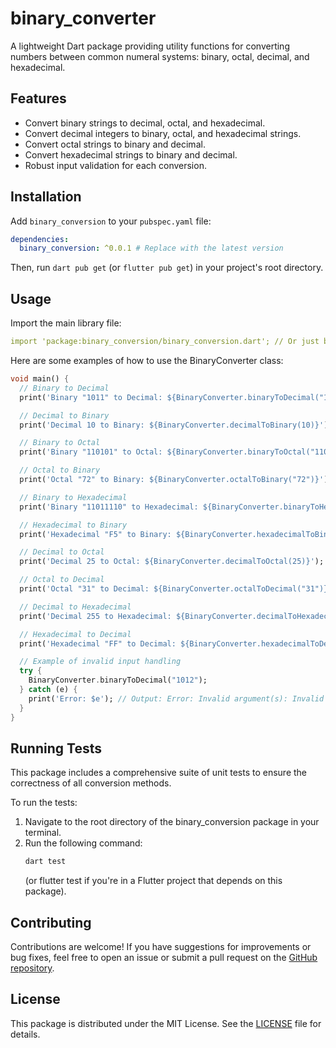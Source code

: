 # binary_converter

A lightweight Dart package providing utility functions for converting numbers between common numeral systems: binary, octal, decimal, and hexadecimal.

## Features

- Convert binary strings to decimal, octal, and hexadecimal.
- Convert decimal integers to binary, octal, and hexadecimal strings.
- Convert octal strings to binary and decimal.
- Convert hexadecimal strings to binary and decimal.
- Robust input validation for each conversion.

## Installation

Add `binary_conversion` to your `pubspec.yaml` file:

```yaml
dependencies:
  binary_conversion: ^0.0.1 # Replace with the latest version
```

Then, run `dart pub get` (or `flutter pub get`) in your project's root directory.

## Usage

Import the main library file:
```yaml
import 'package:binary_conversion/binary_conversion.dart'; // Or just binary_converter.dart if that's your main export
```

Here are some examples of how to use the BinaryConverter class:

```dart
void main() {
  // Binary to Decimal
  print('Binary "1011" to Decimal: ${BinaryConverter.binaryToDecimal("1011")}'); // Output: 11

  // Decimal to Binary
  print('Decimal 10 to Binary: ${BinaryConverter.decimalToBinary(10)}'); // Output: 1010

  // Binary to Octal
  print('Binary "110101" to Octal: ${BinaryConverter.binaryToOctal("110101")}'); // Output: 65

  // Octal to Binary
  print('Octal "72" to Binary: ${BinaryConverter.octalToBinary("72")}'); // Output: 111010

  // Binary to Hexadecimal
  print('Binary "11011110" to Hexadecimal: ${BinaryConverter.binaryToHexadecimal("11011110")}'); // Output: DE

  // Hexadecimal to Binary
  print('Hexadecimal "F5" to Binary: ${BinaryConverter.hexadecimalToBinary("F5")}'); // Output: 11110101

  // Decimal to Octal
  print('Decimal 25 to Octal: ${BinaryConverter.decimalToOctal(25)}'); // Output: 31

  // Octal to Decimal
  print('Octal "31" to Decimal: ${BinaryConverter.octalToDecimal("31")}'); // Output: 25

  // Decimal to Hexadecimal
  print('Decimal 255 to Hexadecimal: ${BinaryConverter.decimalToHexadecimal(255)}'); // Output: FF

  // Hexadecimal to Decimal
  print('Hexadecimal "FF" to Decimal: ${BinaryConverter.hexadecimalToDecimal("FF")}'); // Output: 255

  // Example of invalid input handling
  try {
    BinaryConverter.binaryToDecimal("1012");
  } catch (e) {
    print('Error: $e'); // Output: Error: Invalid argument(s): Invalid binary string input. Must contain only "0" or "1".
  }
}
```

## Running Tests

This package includes a comprehensive suite of unit tests to ensure the correctness of all conversion methods.

To run the tests:

1. Navigate to the root directory of the binary_conversion package in your terminal.
2. Run the following command:
    ```dart
    dart test
    ```
    (or flutter test if you're in a Flutter project that depends on this package).

## Contributing

Contributions are welcome! If you have suggestions for improvements or bug fixes, feel free to open an issue or submit a pull request on the [GitHub repository]().

## License
This package is distributed under the MIT License. See the [LICENSE](LICENSE) file for details.